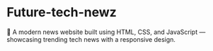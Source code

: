 # Future-tech-newz
📰 A modern news website built using HTML, CSS, and JavaScript — showcasing trending tech news with a responsive design.
